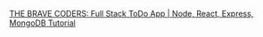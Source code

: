 [THE BRAVE CODERS: Full Stack ToDo App | Node, React, Express, MongoDB Tutorial](https://www.youtube.com/watch?v=PvMDWbAPPK4)

